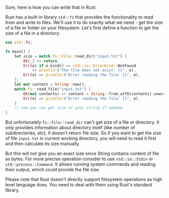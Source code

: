 Sure, here is how you can write that in Rust:

Rust has a built-in library `std::fs` that provides the functionality to read from and write to files. We'll use it to do exactly what we need - get the size of a file or folder on your filesystem. Let's first define a function to get the size of a file in a directory:

```rust
use std::fs;

fn main() {
    let size = match fs::File::read_dir("input.txt") {
        Ok(_) => return,
        Err(e) if e.kind() == std::io::ErrorKind::NotFound 
            => println!("The file does not exist: {}", e),
        Err(e) => println!("Error reading the file: {}", e),
    };
    let mut content = String::new();
    match fs::read_file("input.txt") {
        Ok(mut contents) => content = String::from_utf8(contents).unwrap(), // read file and put it into a string.
        Err(e) => println!("Error reading the file: {}", e),
    } 
    // now you can get size of your string if needed
}
```

But unfortunately `fs::File::read_dir` can't get size of a file or directory. It only provides information about directory itself (like number of subdirectories, etc). It doesn't return file size. So if you want to get the size of file `input.txt` in current working directory, you will need to read it first and then calculate its size manually.

But this will not give you an exact size since String contains content of file as bytes. For more precise operation consider to use `std::io::Stdin` or `std::process::Command`. It allows running system commands and reading their output, which could provide the file size. 

Please note that Rust doesn't directly support filesystem operations as high level language does. You need to deal with them using Rust's standard library.
